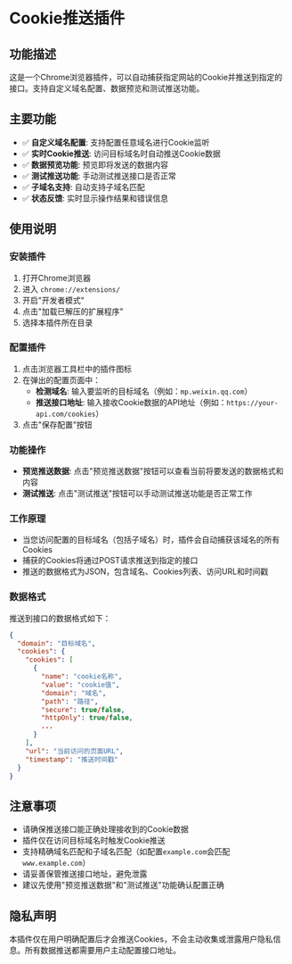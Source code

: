 # Cookie推送插件

## 功能描述
这是一个Chrome浏览器插件，可以自动捕获指定网站的Cookie并推送到指定的接口。支持自定义域名配置、数据预览和测试推送功能。

## 主要功能
- ✅ **自定义域名配置**: 支持配置任意域名进行Cookie监听
- ✅ **实时Cookie推送**: 访问目标域名时自动推送Cookie数据
- ✅ **数据预览功能**: 预览即将发送的数据内容
- ✅ **测试推送功能**: 手动测试推送接口是否正常
- ✅ **子域名支持**: 自动支持子域名匹配
- ✅ **状态反馈**: 实时显示操作结果和错误信息

## 使用说明

### 安装插件
1. 打开Chrome浏览器
2. 进入 `chrome://extensions/`
3. 开启"开发者模式"
4. 点击"加载已解压的扩展程序"
5. 选择本插件所在目录

### 配置插件
1. 点击浏览器工具栏中的插件图标
2. 在弹出的配置页面中：
   - **检测域名**: 输入要监听的目标域名（例如：`mp.weixin.qq.com`）
   - **推送接口地址**: 输入接收Cookie数据的API地址（例如：`https://your-api.com/cookies`）
3. 点击"保存配置"按钮

### 功能操作
- **预览推送数据**: 点击"预览推送数据"按钮可以查看当前将要发送的数据格式和内容
- **测试推送**: 点击"测试推送"按钮可以手动测试推送功能是否正常工作

### 工作原理
- 当您访问配置的目标域名（包括子域名）时，插件会自动捕获该域名的所有Cookies
- 捕获的Cookies将通过POST请求推送到指定的接口
- 推送的数据格式为JSON，包含域名、Cookies列表、访问URL和时间戳

### 数据格式
推送到接口的数据格式如下：
```json
{
  "domain": "目标域名",
  "cookies": {
    "cookies": [
      {
        "name": "cookie名称",
        "value": "cookie值",
        "domain": "域名",
        "path": "路径",
        "secure": true/false,
        "httpOnly": true/false,
        ...
      }
    ],
    "url": "当前访问的页面URL",
    "timestamp": "推送时间戳"
  }
}
```

## 注意事项
- 请确保推送接口能正确处理接收到的Cookie数据
- 插件仅在访问目标域名时触发Cookie推送
- 支持精确域名匹配和子域名匹配（如配置`example.com`会匹配`www.example.com`）
- 请妥善保管推送接口地址，避免泄露
- 建议先使用"预览推送数据"和"测试推送"功能确认配置正确

## 隐私声明
本插件仅在用户明确配置后才会推送Cookies，不会主动收集或泄露用户隐私信息。所有数据推送都需要用户主动配置接口地址。 

